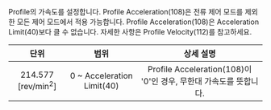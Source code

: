 
Profile의 가속도를 설정합니다. Profile Acceleration(108)은 전류 제어 모드를 제외한 모든 제어 모드에서 적용 가능합니다. Profile Acceleration(108)은 Acceleration Limit(40)보다 클 수 없습니다. 자세한 사항은 Profile Velocity(112)를 참고하세요.

|단위|범위|상세 설명|
| :---: | :---: | :---: |
| 214.577 [rev/min<sup>2</sup>] | 0 ~ Acceleration Limit(40) | Profile Acceleration(108)이 '0'인 경우, 무한대 가속도를 뜻합니다. |
